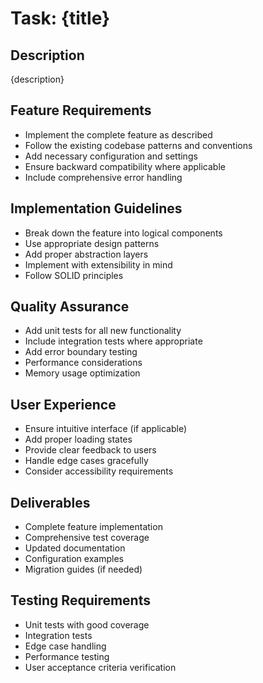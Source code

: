 # Task: {title}

## Description
{description}

## Feature Requirements
- Implement the complete feature as described
- Follow the existing codebase patterns and conventions
- Add necessary configuration and settings
- Ensure backward compatibility where applicable
- Include comprehensive error handling

## Implementation Guidelines
- Break down the feature into logical components
- Use appropriate design patterns
- Add proper abstraction layers
- Implement with extensibility in mind
- Follow SOLID principles

## Quality Assurance
- Add unit tests for all new functionality
- Include integration tests where appropriate
- Add error boundary testing
- Performance considerations
- Memory usage optimization

## User Experience
- Ensure intuitive interface (if applicable)
- Add proper loading states
- Provide clear feedback to users
- Handle edge cases gracefully
- Consider accessibility requirements

## Deliverables
- Complete feature implementation
- Comprehensive test coverage
- Updated documentation
- Configuration examples
- Migration guides (if needed)

## Testing Requirements
- Unit tests with good coverage
- Integration tests
- Edge case handling
- Performance testing
- User acceptance criteria verification